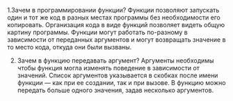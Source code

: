 1.Зачем в программировании функции?
Функции позволяют запускать один и тот же код в разных местах программы без необходимости его копировать. Организация кода в виде функций позволяет видеть общую картину программы. Функции могут работать по-разному в зависимости от переданных аргументов и могут возвращать значение в то место кода, откуда они были вызваны.

2. Зачем в функцию передавать аргумент?
Аргументы необходимы чтобы функция могла изменять поведение в зависимости от значений. Список аргументов указывается в скобках после имени функции — как при ее создании, так и при вызове. В функцию можно передать больше одного значения, задав несколько аргументов. 
